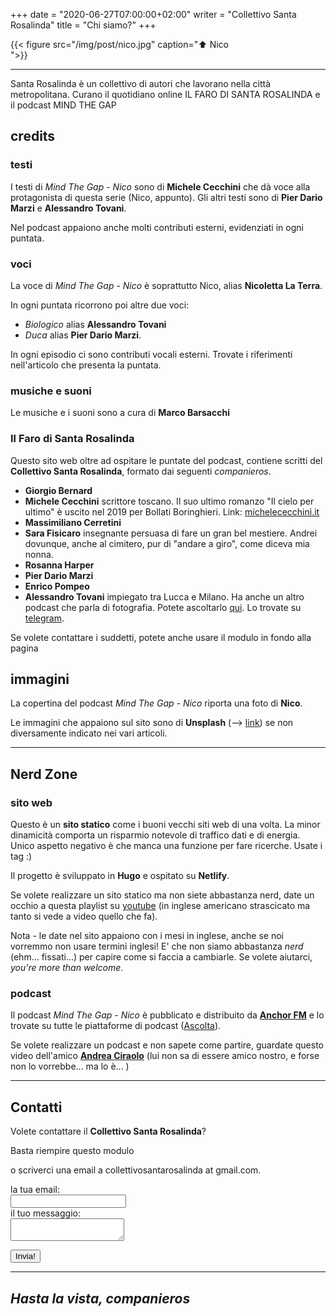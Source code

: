 +++
date = "2020-06-27T07:00:00+02:00"
writer = "Collettivo Santa Rosalinda"
title = "Chi siamo?"
+++

{{< figure src="/img/post/nico.jpg" caption="⬆︎ Nico<br> ">}}

- - -

Santa Rosalinda è un collettivo di autori che lavorano nella città
metropolitana. Curano il quotidiano online IL FARO DI SANTA ROSALINDA
e il podcast MIND THE GAP


## credits

### testi

I testi di _Mind The Gap - Nico_ sono di **Michele Cecchini** che dà voce alla protagonista di questa serie (Nico, appunto). Gli altri testi sono di **Pier Dario Marzi** e **Alessandro Tovani**.

Nel podcast appaiono anche molti contributi esterni, evidenziati in ogni puntata.


### voci

La voce di _Mind The Gap - Nico_ è soprattutto Nico, alias **Nicoletta La Terra**.

In ogni puntata ricorrono poi altre due voci:

* _Biologico_ alias **Alessandro Tovani**
* _Duca_ alias **Pier Dario Marzi**.

In ogni episodio ci sono contributi vocali esterni. Trovate i riferimenti nell'articolo che presenta la puntata.


### musiche e suoni

Le musiche e i suoni sono a cura di **Marco Barsacchi**


### Il Faro di Santa Rosalinda

Questo sito web oltre ad ospitare le puntate del podcast, contiene scritti del **Collettivo Santa Rosalinda**, formato dai seguenti _companieros_.

* **Giorgio Bernard**
* **Michele Cecchini** scrittore toscano. Il suo ultimo romanzo "Il cielo per ultimo" è uscito nel 2019 per Bollati Boringhieri. Link: <a target="blank" href="https://michelececchini.it">michelececchini.it</a>
* **Massimiliano Cerretini**
* **Sara Fisicaro** insegnante persuasa di fare un gran bel mestiere. Andrei dovunque, anche al cimitero, pur di "andare a giro", come diceva mia nonna.
* **Rosanna Harper**
* **Pier Dario Marzi**
* **Enrico Pompeo**
* **Alessandro Tovani** impiegato tra Lucca e Milano. Ha anche un altro podcast che parla di fotografia. Potete ascoltarlo <a target="blank" href="https://fotoradio.info">qui</a>. Lo trovate su <a target="blank" href="https://t.me/alstov">telegram</a>.

Se volete contattare i suddetti, potete anche usare il modulo in fondo alla pagina


## immagini

La copertina del podcast _Mind The Gap - Nico_ riporta una foto di **Nico**.

Le immagini che appaiono sul sito sono di **Unsplash** (--> <a target="blank" href="https://unspash.com">link</a>) se non diversamente indicato nei vari articoli.


- - -
## Nerd Zone

### sito web

Questo è un **sito statico** come i buoni vecchi siti web di una volta. La minor dinamicità comporta un risparmio notevole di traffico dati e di energia. Unico aspetto negativo è che manca una funzione per fare ricerche. Usate i tag :)

Il progetto è sviluppato in **Hugo** e ospitato su **Netlify**.

Se volete realizzare un sito statico ma non siete abbastanza nerd, date un occhio a questa playlist su <a target="blank" href="https://www.youtube.com/playlist?list=PL-Kz5P-mYdMgAJDmRJquyMHfdaIOD-3oj">youtube</a> (in inglese americano strascicato ma tanto si vede a video quello che fa).

Nota - le date nel sito appaiono con i mesi in inglese, anche se noi vorremmo non usare termini inglesi! E' che non siamo abbastanza _nerd_ (ehm... fissati...) per capire come si faccia a cambiarle. Se volete aiutarci, _you're more than welcome_.


### podcast

Il podcast _Mind The Gap - Nico_ è pubblicato e distribuito da <a target="blank" href="https://anchor.fm/made-by-human-race">**Anchor FM**</a> e lo trovate su tutte le piattaforme di podcast (<a href="/ascolta"/>Ascolta</a>).

Se volete realizzare un podcast e non sapete come partire, guardate questo video dell'amico <a target="blank" href="https://www.youtube.com/watch?v=t-urq_hZFCk">**Andrea Ciraolo**</a> (lui non sa di essere amico nostro, e forse non lo vorrebbe... ma lo è... )


- - -
## Contatti

Volete contattare il **Collettivo Santa Rosalinda**?

Basta riempire questo modulo</br>
<!-- o cercarci su <a target="blank" href="https://t.me/collettivosantarosalinda">Telegram</a></br> -->
o scriverci una email a collettivosantarosalinda at gmail.com.

<!-- modify this form HTML and place wherever you want your form -->

<form
  action="https://formspree.io/collettivosantarosalinda@gmail.com"
  method="POST">
  <label>
    la tua email:</br>
    <input type="text" name="replyto"></br>
  </label>
  <label>
    il tuo messaggio:</br>
    <textarea name="message"></textarea></br>
  </label>

  <!-- your other form fields go here -->

  <button type="submit" class="form-button">Invia!</button>
</form>

- - -

## _Hasta la vista, companieros_
